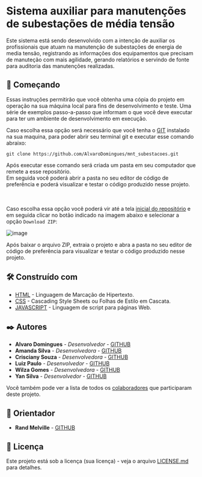 # Sistema auxiliar para manutenções de subestações de média tensão

Este sistema está sendo desenvolvido com a intenção de auxiliar os profissionais que atuam na manutenção de subestações de energia de media tensão, registrando as informações dos equipamentos que precisam de manuteção com mais agilidade, gerando relatórios e servindo de fonte para auditoria das manutenções realizadas.

## 🚀 Começando

Essas instruções permitirão que você obtenha uma cópia do projeto em operação na sua máquina local para fins de desenvolvimento e teste.
Uma série de exemplos passo-a-passo que informam o que você deve executar para ter um ambiente de desenvolvimento em execução.

Caso escolha essa opção será necessário que você tenha o [GIT](https://git-scm.com/book/pt-br/v2/Come%C3%A7ando-Instalando-o-Git) instalado na sua maquina, para poder abrir seu terminal git e executar esse comando abraixo:
```
git clone https://github.com/AlvaroDomingues/mnt_subestacoes.git
```

Após executar esse comando será criada um pasta em seu computador que remete a esse repositório.<br>
Em seguida você poderá abrir a pasta no seu editor de código de preferência e poderá visualizar e testar o código produzido nesse projeto. 

<br><br>
Caso escolha essa opção você poderá vir até a tela [inicial do repositório](https://github.com/AlvaroDomingues/mnt_subestacoes) e em seguida clicar no botão indicado na imagem abaixo e selecionar a opção `Download ZIP`:

![image](https://github.com/AlvaroDomingues/mnt_subestacoes/assets/74207343/d14869fc-16d5-49fd-9419-487362aa5c28)

Após baixar o arquivo ZIP, extraia o projeto e abra a pasta no seu editor de código de preferência para visualizar e testar o código produzido nesse projeto.


## 🛠️ Construído com

* [HTML](https://developer.mozilla.org/pt-BR/docs/Web/HTML) - Linguagem de Marcação de Hipertexto.
* [CSS](https://developer.mozilla.org/pt-BR/docs/Web/CSS) - Cascading Style Sheets ou Folhas de Estilo em Cascata.
* [JAVASCRIPT](https://developer.mozilla.org/pt-BR/docs/Web/JavaScript) - Linguagem de script para páginas Web.

## ✒️ Autores

* **Alvaro Domingues** - *Desenvolvedor* - [GITHUB](https://github.com/AlvaroDomingues)
* **Amanda Silva** - *Desenvolvedora* - [GITHUB](https://github.com/amandasilvart)
* **Crisciany Souza** - *Desenvolvedora* - [GITHUB](https://github.com/Any97Cris)
* **Luiz Paulo** - *Desenvolvedor* - [GITHUB](https://github.com/Paulo-P-33)
* **Wilza Gomes** - *Desenvolvedora* - [GITHUB](https://github.com/WilzaMartins)
* **Yan Silva** - *Desenvolvedor* - [GITHUB](https://github.com/YanLcs)

Você também pode ver a lista de todos os [colaboradores](https://github.com/AlvaroDomingues/mnt_subestacoes/colaboradores) que participaram deste projeto.

## 📗 Orientador

* **Rand Melville** - [GITHUB](https://github.com/RandMelville)


## 📄 Licença

Este projeto está sob a licença (sua licença) - veja o arquivo [LICENSE.md](https://github.com/AlvaroDomingues/mnt_subestacoes) para detalhes.
